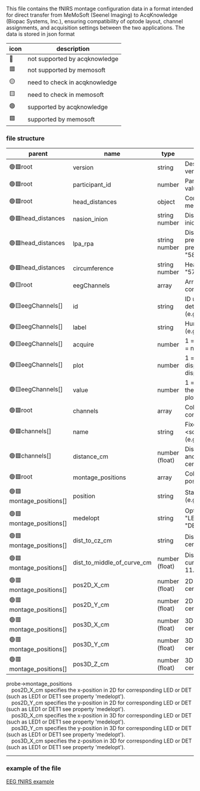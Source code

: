 This file contains the fNIRS montage configuration data in a format intended for direct transfer from MeMoSoft (Seenel Imaging) to AcqKnowledge (Biopac Systems, Inc.), ensuring compatibility of optode layout, channel assignments, and acquisition settings between the two applications.
The data is stored in json format

|icon|description|
|---|---|
|🔴|not supported by acqknowledge|
|🟥|not supported by memosoft|
|🟡|need to check in acqknowledge|
|🟨|need to check in memosoft|
|🟢|supported by acqknowledge|
|🟩|supported by memosoft|


### file structure ###

|parent|name|type|description|
|---|---|---|---|
|🟢🟩root|version|string|Description of MeMpSoft version|
|🟢🟩root|participant_id|number|Participant ID as a numeric value|
|🟢🟩root|head_distances|object|Contains head measurement properties|
|🟢🟩head_distances|nasion_inion|string number|Distance from nasion to inion (e.g., "57.0 cm")|
|🟢🟩head_distances|lpa_rpa|string number|Distance from left preauricular point to right preauricular point (e.g., "58.0 cm")|
|🟢🟩head_distances|circumference|string number|Head circumference (e.g., "57.0 cm")|
|🟢🟨root|eegChannels|array|Array of EEG channel configuration objects|
|🟢🟨eegChannels[]|id|string|ID used for programmatic detection of this element (e.g., "EEG1")|
|🟢🟨eegChannels[]|label|string|Human-readable label (e.g., "EEG-1")|
|🟢🟨eegChannels[]|acquire|number|1 = channel is acquired; 0 = not acquired| 
|🟢🟨eegChannels[]|plot|number|1 = channel is displayed/visible; 0 = not displayed|
|🟢🟨eegChannels[]|value|number|1 = channel is plotted in the output panel; 0 = not plotted|
|🟢🟩root|channels|array|Collection of optode pairs configuration|
|🟢🟩channels[]|name|string|Fixed format: <source_id>_<detector_id> (e.g., "LED1_DET1")|
|🟢🟩channels[]|distance_cm|number (float)|Distance between source and detector in centimeters (e.g., 2.9)|
|🟢🟩root|montage_positions|array|Collection of montage position descriptions|
|🟢🟩montage_positions[]|position|string|Standard position name (e.g., "Oz")|
|🟢🟩montage_positions[]|medelopt|string|Optode identifier (e.g., "LED1" for LED and "DET1" for detector)|
|🟢🟩montage_positions[]|dist_to_cz_cm|string|Distance to CZ in centimeters (e.g., "21")|
|🟢🟩montage_positions[]|dist_to_middle_of_curve_cm|number (float)|Distance to middle of head curve in centimeters (e.g., 11.4)|
|🟢🟥montage_positions[]|pos2D_X_cm|number (float)|2D X position in centimeters (e.g., -85.0)|
|🟢🟥montage_positions[]|pos2D_Y_cm|number (float)|2D Y position in centimeters (e.g., 85.0)|
|🟢🟥montage_positions[]|pos3D_X_cm|number (float)|3D X position in centimeters (e.g., -45.3)|
|🟢🟥montage_positions[]|pos3D_Y_cm|number (float)|3D Y position in centimeters (e.g., 62.26)|
|🟢🟥montage_positions[]|pos3D_Z_cm|number (float)|3D Z position in centimeters (e.g., -9.39)|

probe->montage_positions<br>
&emsp;pos2D_X_cm specifies the x-position in 2D for corresponding LED or DET (such as LED1 or DET1 see property 'medelopt').<br>
&emsp;pos2D_Y_cm specifies the y-position in 2D for corresponding LED or DET (such as LED1 or DET1 see property 'medelopt').<br>
&emsp;pos3D_X_cm specifies the x-position in 3D for corresponding LED or DET (such as LED1 or DET1 see property 'medelopt').<br>
&emsp;pos3D_Y_cm specifies the y-position in 3D for corresponding LED or DET (such as LED1 or DET1 see property 'medelopt').<br>
&emsp;pos3D_X_cm specifies the z-position in 3D for corresponding LED or DET (such as LED1 or DET1 see property 'medelopt').<br>
 ****
### example of the file ###
[EEG fNIRS example](examples/eeg_fnirs.jmms)
